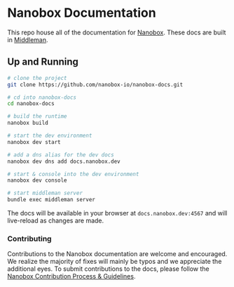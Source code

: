 # Nanobox Documentation

This repo house all of the documentation for [Nanobox](https://nanobox.io). These docs are built in [Middleman](https://middlemanapp.com/).

## Up and Running
```bash
# clone the project
git clone https://github.com/nanobox-io/nanobox-docs.git

# cd into nanobox-docs
cd nanobox-docs

# build the runtime
nanobox build

# start the dev environment
nanobox dev start

# add a dns alias for the dev docs
nanobox dev dns add docs.nanobox.dev

# start & console into the dev environment
nanobox dev console

# start middleman server
bundle exec middleman server
```

The docs will be available in your browser at `docs.nanobox.dev:4567` and will live-reload as changes are made.

### Contributing
Contributions to the Nanobox documentation are welcome and encouraged. We realize the majority of fixes will mainly be typos and we appreciate the additional eyes. To submit contributions to the docs, please follow the [Nanobox Contribution Process & Guidelines](https://docs.nanobox.io/contributing/).

